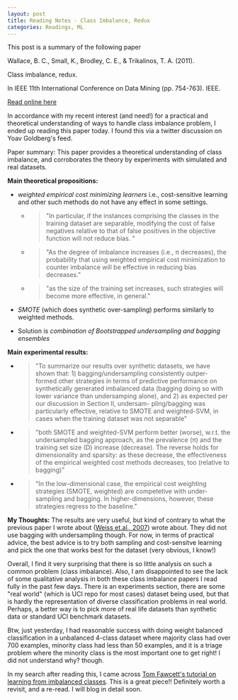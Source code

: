 ```yaml
---
layout: post
title: Reading Notes - Class Imbalance, Redux
categories: Readings, ML 
---
```

This post is a summary of the following paper

Wallace, B. C., Small, K., Brodley, C. E., & Trikalinos, T. A. (2011). 

Class imbalance, redux. 

In IEEE 11th International Conference on Data Mining (pp. 754-763). IEEE.

[Read online here](https://pdfs.semanticscholar.org/a8ef/5a810099178b70d1490a4e6fc4426b642cde.pdf)

In accordance with my recent interest (and need!) for a practical and theoretical understanding of ways to handle class imbalance problem, I ended up reading this paper today. I found this via a twitter discussion on Yoav Goldberg's feed.

Paper summary: This paper provides a theoretical understanding of class imbalance, and corroborates the theory by experiments with simulated and real datasets. 

**Main theoretical propositions:**

* *weighted  empirical cost  minimizing  learners* i.e., cost-sensitive learning and other such methods do not have any effect in some settings. 
  - > "In particular, if the instances comprising
the classes in the training dataset are separable, modifying
the cost of false negatives relative to that of false positives in
the objective function will not reduce bias. "

  - > "As the degree of imbalance increases (i.e., π decreases), the
probability that using weighted empirical cost minimization
to counter imbalance will be effective in reducing bias
decreases."

  - >  "as the size of the training set increases, such strategies will become more
effective, in general."

* *SMOTE* (which does synthetic over-sampling) performs similarly to weighted methods.

* Solution is *combination of Bootstrapped undersampling and bagging ensembles*

**Main experimental results:**

* > "To summarize our results over synthetic datasets, we have
shown that: 1) bagging/undersampling consistently outper-
formed other strategies in terms of predictive performance
on synthetically generated imbalanced data (bagging doing
so with lower variance than undersamping alone), and 2)
as expected per our discussion in Section II, undersam-
pling/bagging was particularly effective, relative to SMOTE
and weighted-SVM, in cases when the training dataset was
not separable"

* > "both SMOTE and weighted-SVM perform better (worse), w.r.t.
the undersampled bagging approach, as the prevalence (π)
and the training set size (D) increase (decrease). The reverse
holds for dimensionality and sparsity: as these decrease,
the effectiveness of the empirical weighted cost methods
decreases, too (relative to bagging)"

* > "In the low-dimensional case, the empirical cost weighting
strategies (SMOTE, weighted) are competetive with under-
sampling and bagging. In higher-dimensions, however, these
strategies regress to the baseline."

**My Thoughts:**
The results are very useful, but kind of contrary to what the previous paper I wrote about ([Weiss et.al., 2007](https://nishkalavallabhi.github.io/CostSensitiveLearningVsSampling/)) wrote about. They did not use bagging with undersampling though. 
For now, in terms of practical advice, the best advice is to try both sampling and cost-sensitve learning and pick the one that works best
for the dataset (very obvious, I know!) 

Overall,  I find it very surprising that there is so little analysis on such a common problem (class imbalance). Also, I am disappointed to see the lack of some qualitative analysis in both these class imbalance papers I read fully in the past few days. There is an experiments section, there are some "real world" (which is UCI repo for most cases) dataset being used, but that is hardly the representation of diverse classification problems in real world. Perhaps, a better way is to pick more of real life datasets than synthetic data or standard UCI benchmark datasets. 

Btw, just yesterday, I had reasonable success with doing weight balanced classification in a unbalanced 4-class dataset where majority class had over 700 examples, minority class had less than 50 examples, and it is a triage problem where the minority class is the most important one to get right! I did not understand why? though.

In my search after reading this, I came across [Tom Fawcett's tutorial on learning from imbalanced classes](https://svds.com/learning-imbalanced-classes/). This is a great piece!! Definitely worth a revisit, and a re-read. I will blog in detail soon.




